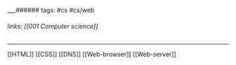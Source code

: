 
___###### tags: #cs #cs/web 
###### links: [[001 Computer science]]
___
[[HTML]]
[[CSS]]
[[DNS]]
[[Web-browser]]
[[Web-server]]